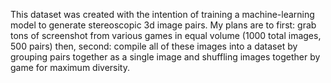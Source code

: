 This dataset was created with the intention of training a machine-learning model to generate stereoscopic 3d image pairs. My plans are to first: grab tons of screenshot from various games in equal volume (1000 total images, 500 pairs) then, second: compile all of these images into a dataset by grouping pairs together as a single image and shuffling images together by game for maximum diversity.
